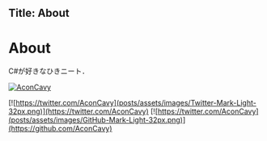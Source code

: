 Title: About
---

# About

C#が好きなひきニート．

[![AconCavy](https://img.shields.io/endpoint?url=https%3A%2F%2Fatcoder-badges.now.sh%2Fapi%2Fatcoder%2Fjson%2FAconCavy)](https://atcoder.jp/users/AconCavy)

[![https://twitter.com/AconCavy](posts/assets/images/Twitter-Mark-Light-32px.png)](https://twitter.com/AconCavy)
[![https://twitter.com/AconCavy](posts/assets/images/GitHub-Mark-Light-32px.png)](https://github.com/AconCavy)